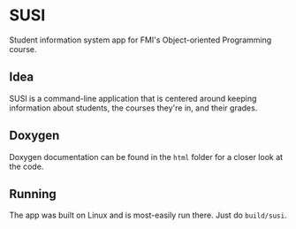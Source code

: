 # SUSI
Student information system app for FMI's Object-oriented Programming course.

## Idea
SUSI is a command-line application that is centered around keeping information about students, the courses they're in, and their grades.

## Doxygen
Doxygen documentation can be found in the `html` folder for a closer look at the code.

## Running
The app was built on Linux and is most-easily run there.
Just do `build/susi`.

